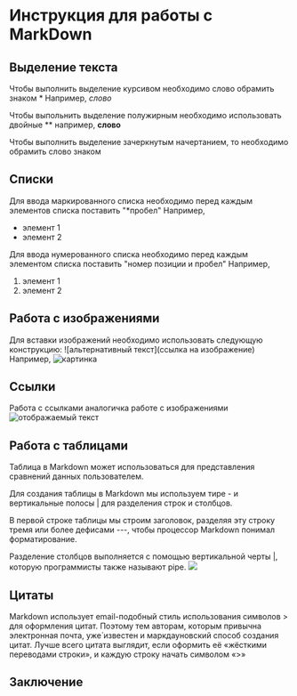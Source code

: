 # Инструкция для работы с MarkDown

## Выделение текста
Чтобы выполнить выделение курсивом необходимо слово обрамить знаком *
Например, *слово*

Чтобы выпольнить выделение полужирным необходимо использовать двойные **
например, **слово**

Чтобы выполнить выделение зачеркнутым начертанием, то необходимо обрамить слово знаком
## Списки
Для ввода маркированного списка необходимо перед каждым элементов списка поставить "*пробел"
Например, 
* элемент 1
* элемент 2

Для ввода нумерованного списка необходимо перед каждым элементом списка поставить "номер позиции и пробел"
Например,
1. элемент 1
2. элемент 2

## Работа с изображениями

Для вставки изображений необходимо использовать следующую конструкцию:
![альтернативный текст](ссылка на изображение)
Например,
![картинка](https://fuzeservers.ru/wp-content/uploads/4/e/b/4eb01c3cb3bf8940a4d7cf705cccdf3a.png)
## Ссылки
 Работа с ссылками аналогичка работе с изображениями
 ![отображаемый текст](ссылка)
## Работа с таблицами

Таблица в Markdown может использоваться для представления сравнений данных пользователем.

Для создания таблицы в Markdown мы используем тире - и вертикальные полосы | для разделения строк и столбцов.

В первой строке таблицы мы строим заголовок, разделяя эту строку тремя или более дефисами ---, чтобы процессор Markdown понимал форматирование.

Разделение столбцов выполняется с помощью вертикальной черты |, которую программисты также называют pipe.
![](https://pbs.twimg.com/media/D6g5hwfUUAA4uJk.jpg)
## Цитаты
Markdown использует email-подобный стиль использования символов > для оформления цитат. Поэтому тем авторам, которым привычна электронная почта, уже́ известен и маркдауновский способ создания цитат. Лучше всего цитата выглядит, если оформить её «жёсткими переводами строки», и каждую строку начать символом «>»
## Заключение